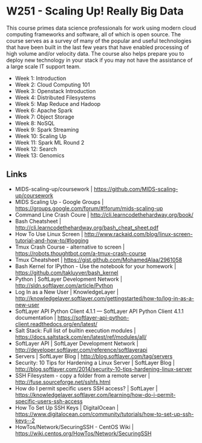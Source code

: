 # W251 - Scaling Up! Really Big Data

This course primes data science professionals for work using modern cloud computing frameworks and software, all of which is open source. The course serves as a survey of many of the popular and useful technologies that have been built in the last few years that have enabled processing of high volume and/or velocity data. The course also helps prepare you to deploy new technology in your stack if you may not have the assistance of a large scale IT support team.

- Week 1: Introduction
- Week 2: Cloud Computing 101
- Week 3: Openstack Introduction
- Week 4: Distributed Filesystems
- Week 5: Map Reduce and Hadoop
- Week 6: Apache Spark
- Week 7: Object Storage
- Week 8: NoSQL
- Week 9: Spark Streaming
- Week 10: Scaling Up
- Week 11: Spark ML Round 2
- Week 12: Search
- Week 13: Genomics


## Links  

- MIDS-scaling-up/coursework | https://github.com/MIDS-scaling-up/coursework
- MIDS Scaling Up - Google Groups | https://groups.google.com/forum/#!forum/mids-scaling-up
- Command Line Crash Coure | http://cli.learncodethehardway.org/book/
- Bash Cheatsheet | http://cli.learncodethehardway.org/bash_cheat_sheet.pdf
- How To Use Linux Screen | http://www.rackaid.com/blog/linux-screen-tutorial-and-how-to/#logging
- Tmux Crash Course - alternative to screen | https://robots.thoughtbot.com/a-tmux-crash-course
- Tmux Cheatsheet | https://gist.github.com/MohamedAlaa/2961058
- Bash Kernel for IPython - Use the notebook for your homework | https://github.com/takluyver/bash_kernel
- Python | SoftLayer Development Network | http://sldn.softlayer.com/article/Python
- Log In as a New User | KnowledgeLayer | http://knowledgelayer.softlayer.com/gettingstarted/how-to/log-in-as-a-new-user
- SoftLayer API Python Client 4.1.1 — SoftLayer API Python Client 4.1.1 documentation | https://softlayer-api-python-client.readthedocs.org/en/latest/
- Salt Stack: Full list of builtin execution modules | https://docs.saltstack.com/en/latest/ref/modules/all/
- SoftLayer API | SoftLayer Development Network | http://developer.softlayer.com/reference/softlayerapi
- Servers | SoftLayer Blog | http://blog.softlayer.com/tag/servers
- Security: 10 Tips for Hardening a Linux Server | SoftLayer Blog | http://blog.softlayer.com/2014/security-10-tips-hardening-linux-server
- SSH Filesystem - copy a folder from a remote server | http://fuse.sourceforge.net/sshfs.html
- How do I permit specific users SSH access? | SoftLayer | https://knowledgelayer.softlayer.com/learning/how-do-i-permit-specific-users-ssh-access
- How To Set Up SSH Keys | DigitalOcean | https://www.digitalocean.com/community/tutorials/how-to-set-up-ssh-keys--2
- HowTos/Network/SecuringSSH - CentOS Wiki | https://wiki.centos.org/HowTos/Network/SecuringSSH
